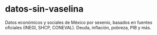 # datos-sin-vaselina
Datos económicos y sociales de México por sexenio, basados en fuentes oficiales (INEGI, SHCP, CONEVAL). Deuda, inflación, pobreza, PIB y más.
